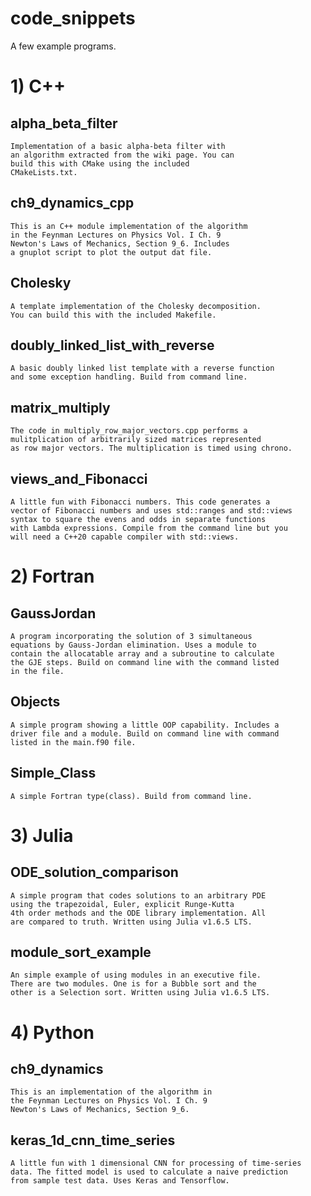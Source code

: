 # code_snippets

A few example programs.

# 1) C++

## alpha_beta_filter

	Implementation of a basic alpha-beta filter with
	an algorithm extracted from the wiki page. You can 
	build this with CMake using the included 
	CMakeLists.txt.

## ch9_dynamics_cpp

	This is an C++ module implementation of the algorithm
	in the Feynman Lectures on Physics Vol. I Ch. 9
	Newton's Laws of Mechanics, Section 9_6. Includes
	a gnuplot script to plot the output dat file.

## Cholesky

	A template implementation of the Cholesky decomposition.
	You can build this with the included Makefile.

## doubly_linked_list_with_reverse

	A basic doubly linked list template with a reverse function
	and some exception handling. Build from command line.
	
## matrix_multiply

	The code in multiply_row_major_vectors.cpp performs a 
	mulitplication of arbitrarily sized matrices represented 
	as row major vectors. The multiplication is timed using chrono.

## views_and_Fibonacci

	A little fun with Fibonacci numbers. This code generates a 
	vector of Fibonacci numbers and uses std::ranges and std::views 
	syntax to square the evens and odds in separate functions 
	with Lambda expressions. Compile from the command line but you 
	will need a C++20 capable compiler with std::views.

# 2) Fortran

## GaussJordan

	A program incorporating the solution of 3 simultaneous
	equations by Gauss-Jordan elimination. Uses a module to 
	contain the allocatable array and a subroutine to calculate 
	the GJE steps. Build on command line with the command listed
	in the file.

## Objects

	A simple program showing a little OOP capability. Includes a
	driver file and a module. Build on command line with command
	listed in the main.f90 file.

## Simple_Class

	A simple Fortran type(class). Build from command line.

# 3) Julia

## ODE_solution_comparison

	A simple program that codes solutions to an arbitrary PDE 
	using the trapezoidal, Euler, explicit Runge-Kutta 
	4th order methods and the ODE library implementation. All 
	are compared to truth. Written using Julia v1.6.5 LTS.

## module_sort_example

	An simple example of using modules in an executive file. 
	There are two modules. One is for a Bubble sort and the 
	other is a Selection sort. Written using Julia v1.6.5 LTS.

# 4) Python

## ch9_dynamics

	This is an implementation of the algorithm in
	the Feynman Lectures on Physics Vol. I Ch. 9
	Newton's Laws of Mechanics, Section 9_6.

## keras_1d_cnn_time_series

	A little fun with 1 dimensional CNN for processing of time-series
	data. The fitted model is used to calculate a naive prediction
	from sample test data. Uses Keras and Tensorflow.

